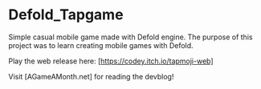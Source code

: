 # Defold_Tapgame
Simple casual mobile game made with Defold engine. The purpose of this project was to learn creating mobile games with Defold.

Play the web release here: [https://codey.itch.io/tapmoji-web]

Visit [AGameAMonth.net] for reading the devblog!
